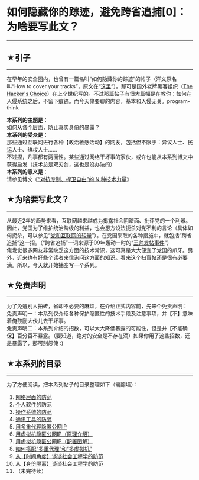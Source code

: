 # 如何隐藏你的踪迹，避免跨省追捕[0]：为啥要写此文？ 

-----

 ## ★引子
---

  
 在早年的安全圈内，也曾有一篇名叫“如何隐藏你的踪迹”的帖子（洋文原名叫“How to cover your tracks”，原文在“[这里](http://freeworld.thc.org/papers/COVER-1.TXT)”）。那可是国外老牌黑客组织（[The Hacker's Choice](http://freeworld.thc.org/)）在上个世纪写的。不过那篇帖子有很大篇幅是在教你：如何在入侵系统之后，不留下痕迹。而今天俺要聊的内容，基本和入侵无关。program-think  
   
 **本系列的主题是**：  
 如何从各个层面，防止真实身份的暴露？  
 **本系列的受众是**：  
 那些通过互联网进行各种【政治敏感活动】的网友，包括但不限于：异议人士、民运人士、维权人士......  
 不过捏，凡事都有两面性。某些通过网络干坏事的家伙，或许也能从本系列博文中获得启发（技术总是双刃剑，这也是没办法的）  
 **本系列的意义是**：  
 请参见博文《[“对抗专制、捍卫自由”的 N 种技术力量](https://program-think.blogspot.com/2015/08/Technology-and-Freedom.html)》  
   
   
 ## ★为啥要写此文？
--------

  
 从最近2年的趋势来看，互联网越来越成为揭露社会阴暗面、批评党的一个利器。因此，党国为了维护统治阶级的利益，也会想方设法扼杀对党不利的言论（具体如何扼杀，可以参见“[党和互联网的较量](https://program-think.blogspot.com/2009/07/party-pk-internet.html)”）。在党国采取的各种措施中，就包括“跨省追捕”这一招。（“跨省追捕”一词来源于09年轰动一时的“[王帅发帖事件](https://zh.wikipedia.org/wiki/%E7%8E%8B%E5%B8%85%E5%8F%91%E8%B4%B4%E4%BA%8B%E4%BB%B6)”）  
 俺发觉很多网友非常缺乏这方面的技术常识，这可真是大大便宜了党国的爪牙。另外，近来也有好些个读者来信询问这方面的知识。看来这个扫盲帖还是很有必要滴。所以，今天就开始抽空写一个系列。  
   
   
 ## ★免责声明
-----

  
 为了免遭别人拍砖，省却不必要的麻烦，在介绍正式内容前，先来个免责声明：  
 免责声明一：本系列仅介绍各种保护隐匿性的技术手段及注意事项，并【不】意味着俺鼓励大伙儿去干坏事。  
 免责声明二：本系列介绍的招数，可以大大降低暴露的可能性，但是并【不能确保】百分百不暴露。（要知道，绝对的安全是不存在滴）如果你用了这些招数，还是暴露了，那可别怨俺 :)  
   
   
 ## ★本系列的目录
-------

   
   
 为了方便阅读，把本系列帖子的目录整理如下（需翻墙）：  
 1. [网络层面的防范](https://program-think.blogspot.com/2010/04/howto-cover-your-tracks-1.html)  
 2. [个人软件的防范](https://program-think.blogspot.com/2010/04/howto-cover-your-tracks-2.html)  
 3. [操作系统的防范](https://program-think.blogspot.com/2010/05/howto-cover-your-tracks-3.html)  
 4. [通讯工具的防范](https://program-think.blogspot.com/2012/02/howto-cover-your-tracks-4.html)  
 5. [用多重代理隐匿公网IP](https://program-think.blogspot.com/2012/03/howto-cover-your-tracks-5.html)  
 6. [用虚拟机隐匿公网IP（原理介绍）](https://program-think.blogspot.com/2013/01/howto-cover-your-tracks-6.html)  
 7. [用虚拟机隐匿公网IP（配置图解）](https://program-think.blogspot.com/2013/01/howto-cover-your-tracks-7.html)  
 8. [如何搭配“多重代理”和“多虚拟机”](https://program-think.blogspot.com/2015/04/howto-cover-your-tracks-8.html)  
 9. [从【时间角度】谈谈社会工程学的防范](https://program-think.blogspot.com/2017/06/howto-cover-your-tracks-9.html)  
 10. [从【身份隔离】谈谈社会工程学的防范](https://program-think.blogspot.ch/2017/12/howto-cover-your-tracks-10.html)  
 11. （未完待续） 